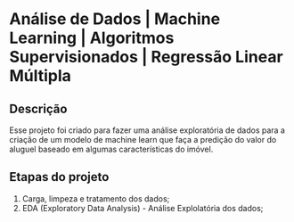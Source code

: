 # Análise de Dados | Machine Learning | Algoritmos Supervisionados | Regressão Linear Múltipla

## Descrição

Esse projeto foi criado para fazer uma análise exploratória de dados para a criação de um modelo de machine learn que faça a predição do valor do aluguel baseado em algumas características do imóvel.

## Etapas do projeto
1. Carga, limpeza e tratamento dos dados;
2. EDA (Exploratory Data Analysis) - Análise Explolatória dos dados;